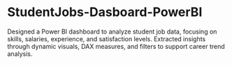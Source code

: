 # StudentJobs-Dasboard-PowerBI
Designed a Power BI dashboard to analyze student job data, focusing on skills, salaries, experience, and satisfaction levels. Extracted insights through dynamic visuals, DAX measures, and filters to support career trend analysis.
